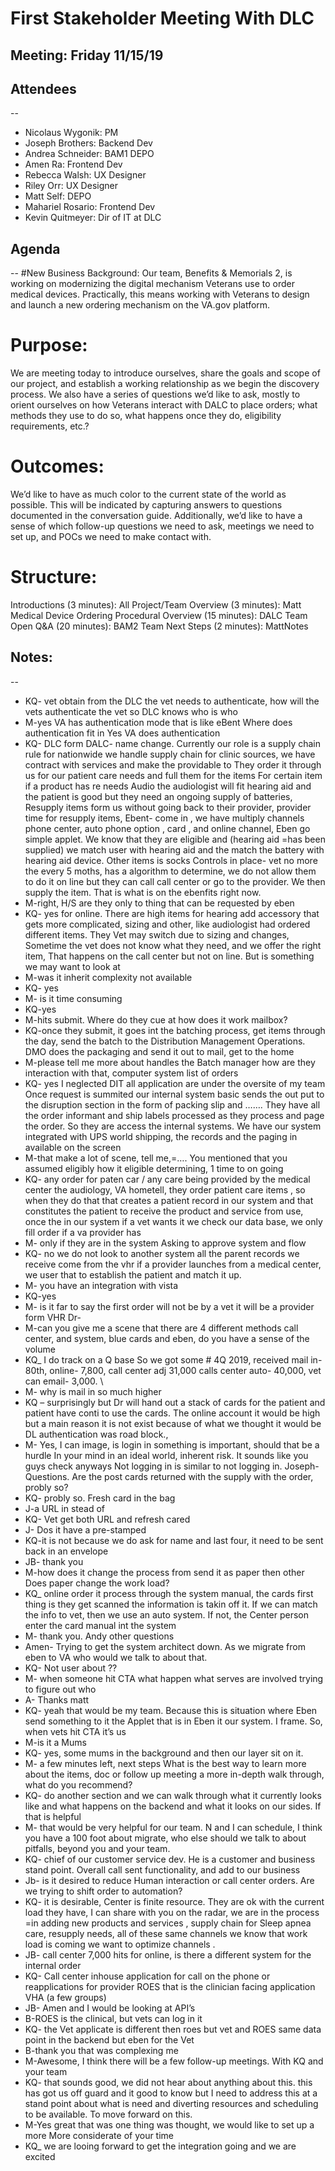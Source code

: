 # First Stakeholder Meeting With DLC
Meeting: Friday 11/15/19
--

## Attendees
--
- Nicolaus Wygonik: PM
- Joseph Brothers: Backend Dev
- Andrea Schneider: BAM1 DEPO
- Amen Ra: Frontend Dev
- Rebecca Walsh: UX Designer
- Riley Orr: UX Designer
- Matt Self: DEPO
- Mahariel Rosario: Frontend Dev
- Kevin Quitmeyer: Dir of IT at DLC

## Agenda
--
#New Business
Background:
Our team, Benefits & Memorials 2, is working on modernizing the digital mechanism Veterans use to order medical devices. Practically, this means working with Veterans to design and launch a new ordering mechanism on the VA.gov platform.

# Purpose:
We are meeting today to introduce ourselves, share the goals and scope of our project, and establish a working relationship as we begin the discovery process. We also have a series of questions we’d like to ask, mostly to orient ourselves on how Veterans interact with DALC to place orders; what methods they use to do so, what happens once they do, eligibility requirements, etc.?

# Outcomes:
We’d like to have as much color to the current state of the world as possible. This will be indicated by capturing answers to questions documented in the conversation guide. Additionally, we’d like to have a sense of which follow-up questions we need to ask, meetings we need to set up, and POCs we need to make contact with.

# Structure:
Introductions (3 minutes): All
Project/Team Overview (3 minutes): Matt
Medical Device Ordering Procedural Overview (15 minutes): DALC Team
Open Q&A (20 minutes): BAM2 Team
Next Steps (2 minutes): MattNotes


## Notes:
--
- KQ- vet obtain from the DLC the vet needs to authenticate, how will the vets authenticate the vet so DLC knows who is who
- M-yes VA has authentication mode that is like eBent
	Where does authentication fit in 
	Yes VA does authentication
- KQ- DLC form DALC- name change. Currently our role is a supply chain rule for nationwide we handle supply chain for clinic sources, we have contract with services and make the providable to 
They order it through us for our patient care needs and full them for the items
For certain item if a product has re needs
Audio the audiologist will fit hearing aid and the patient is good but they need an ongoing supply of batteries, Resupply items form us without going back to their provider, provider time for resupply items, Ebent- come in , we have multiply channels phone center, auto phone option , card , and online channel, Eben go simple applet. We know that they are eligible and (hearing aid =has been supplied) we match user with hearing aid and the match the battery with hearing aid device. 
Other items is socks
Controls in place- vet no more the every 5 moths, has a algorithm to determine, we do not allow them to do it on line but they can call call center or go to the provider. We then supply the item. That is what is on the ebenfits right now.
- M-right, H/S are they only to thing that can be requested by eben
- KQ- yes for online. There are high items for hearing add accessory that gets more complicated, sizing and other, like audiologist had ordered different items. They Vet may switch due to sizing and changes, Sometime the vet does not know what they need, and we offer the right item, That happens on the call center but not on line. But is something we may want to look at
- M-was it inherit complexity not available
- KQ- yes
- M- is it time consuming
- KQ-yes
- M-hits submit. Where do they cue at how does it work mailbox?
- KQ-once they submit, it goes int the batching process, get items through the day, send the batch to the Distribution Management Operations. DMO does the packaging and send it out to mail, get to the home
- M-please tell me more about handles the Batch manager how are they interaction with that, computer system list of orders
- KQ- yes I neglected DIT all application are under the oversite of my team
Once request is summited our internal system basic sends the out put to the disruption section in the form of packing slip and ……. They have all the order informant and ship labels processed as they process and page the order. So they are access the internal systems. We have our system integrated with UPS world shipping, the records and the paging in available on the screen
- M-that make a lot of scene, tell me,=…. You mentioned that you assumed eligibly how it eligible determining, 1 time to on going
- KQ- any order for paten car / any care being provided by the medical center the audiology, VA hometell, they order patient care items , so when they do that that creates a patient record in our system and that constitutes the patient to receive the product and service from use, once the in our system if a vet wants it we check our data base, we only fill order if a va provider has 
- M- only if they are in the system
Asking to approve system and flow
- KQ- no we do not look to another system all the parent records we receive come from the vhr if a provider launches from a medical center, we user that to establish the patient and match it up.
- M- you have an integration with vista
- KQ-yes
- M- is it far to say the first order will not be by a vet it will be a provider form VHR
Dr- 
- M-can you give me a scene that there are 4 different methods call center, and system, blue cards and eben, do you have a sense of the volume
- KQ_ I do track on a Q base So we got some # 4Q 2019, received mail in- 80th, online- 7,800, call center adj 31,000 calls center auto- 40,000, vet can email- 3,000. \
- M- why is mail in so much higher
- KQ – surprisingly but Dr will hand out a stack of cards for the patient and patient have conti to use the cards. The online account it would be high but a main reason it is not exist because of what we thought it would be DL authentication was road block.,
- M- Yes, I can image, is login in something is important, should that be a hurdle
In your mind in an ideal world, inherent risk. It sounds like you guys check anyways
Not logging in is similar to not logging in. 
Joseph- Questions. Are the post cards returned with the supply with the order, probly so?
- KQ- probly so. Fresh card in the bag
- J-a URL in stead of 
- KQ- Vet get both URL and refresh cared
- J- Dos it have a pre-stamped 
- KQ-it is not because we do ask for name and last four, it need to be sent back in an envelope
- JB- thank you
- M-how does it change the process from send it as paper then other
Does paper change the work load?
- KQ_ online order it process through the system manual, the cards first thing is they get scanned the information is takin off it. If we can match the info to vet, then we use an auto system. If not, the Center person enter the card manual int the system
- M- thank you. Andy other questions
- Amen- Trying to get the system architect down. As we migrate from eben to VA who would we talk to about that. 
- KQ- Not user about ??
- M- when someone hit CTA what happen what serves are involved trying to figure out who
- A-	Thanks matt
- KQ- yeah that would be my team. Because this is situation where Eben send something to it the Applet that is in Eben it our system. I frame. So, when vets hit CTA it’s us
- M-is it a Mums
- KQ- yes, some mums in the background and then our layer sit on it. 
- M- a few minutes left, next steps
What is the best way to learn more about the items, doc or follow up meeting a more in-depth walk through, what do you recommend?
- KQ- do another section and we can walk through what it currently looks like and what happens on the backend and what it looks on our sides. If that is helpful
- M- that would be very helpful for our team.  N and I can schedule, I think you have a 100 foot about migrate, who else should we talk to about pitfalls, beyond you and your team.
- KQ- chief of our customer service dev. He is a customer and business stand point. Overall call sent functionality, and add to our business 
- Jb- is it desired to reduce Human interaction or call center orders. Are we trying to shift order to automation?
- KQ- it is desirable, Center is finite resource. They are ok with the current load they have, I can share with you on the radar, we are in the process =in adding new products and services , supply chain for Sleep apnea care, resupply needs, all of these same channels we know that work load is coming we want to optimize channels . 
- JB- call center 7,000 hits for online, is there a different system for the internal order
- KQ- Call center inhouse application for call on the phone or reapplications for provider ROES that is the clinician facing application VHA (a few groups) 
- JB- Amen and I would be looking at API’s 
- B-ROES is the clinical, but vets can log in it
- KQ- the Vet applicate is different then roes but vet and ROES same data point in the backend but eben for the Vet
- B-thank you that was complexing me
- M-Awesome, I think there will be a few follow-up meetings. With KQ and your team
- KQ- that sounds good, we did not hear about anything about this. this has got us off guard and it good to know but I need to address this at a stand point about what is need and diverting resources and scheduling to be available. To move forward on this. 
- M-Yes great that was one thing was thought, we would like to set up a more 
More considerate of your time
- KQ_ we are looing forward to get the integration going and we are excited 
